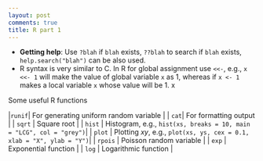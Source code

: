 ```yaml
---
layout: post
comments: true
title: R part 1 
---
```


* **Getting help**: Use `?blah` if `blah` exists, `??blah` to search if `blah` exists, `help.search("blah")` can be also used.
* R syntax is very similar to C. In R for global assignment use `<<-`, e.g., `x <<- 1` will make the value of global variable `x` as 1, whereas if `x <- 1` makes a local variable `x` whose value will be 1. x

Some useful R functions

|`runif`| For generating uniform random variable |
| `cat`| For formatting output |
| `sqrt` | Square root |
| `hist` | Histogram, e.g., `hist(xs, breaks = 10, main = "LCG", col = "grey")`|
| `plot` | Plotting $xy$, e.g., `plot(xs, ys, cex = 0.1, xlab = "X", ylab = "Y")`|
| `rpois` | Poisson random variable |
| `exp` | Exponential function |
| `log` | Logarithmic function |

